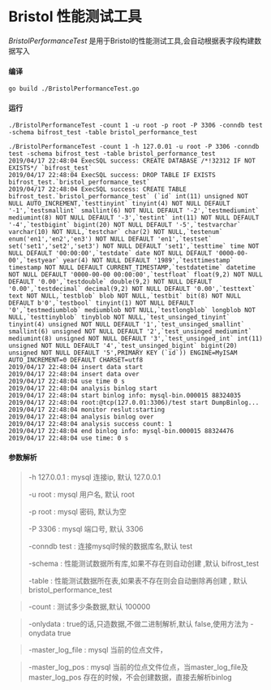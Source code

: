 # Bristol 性能测试工具

*BristolPerformanceTest* 是用于Bristol的性能测试工具,会自动根据表字段构建数据写入


#### 编译

```
go build ./BristolPerformanceTest.go

```

#### 运行

```
./BristolPerformanceTest -count 1 -u root -p root -P 3306 -conndb test -schema bifrost_test -table bristol_performance_test

```
```
./BristolPerformanceTest -count 1 -h 127.0.01 -u root -P 3306 -conndb test -schema bifrost_test -table bristol_performance_test
2019/04/17 22:48:04 ExecSQL success: CREATE DATABASE /*!32312 IF NOT EXISTS*/ `bifrost_test`
2019/04/17 22:48:04 ExecSQL success: DROP TABLE IF EXISTS bifrost_test.`bristol_performance_test`
2019/04/17 22:48:04 ExecSQL success: CREATE TABLE bifrost_test.`bristol_performance_test` (`id` int(11) unsigned NOT NULL AUTO_INCREMENT,`testtinyint` tinyint(4) NOT NULL DEFAULT '-1',`testsmallint` smallint(6) NOT NULL DEFAULT '-2',`testmediumint` mediumint(8) NOT NULL DEFAULT '-3',`testint` int(11) NOT NULL DEFAULT '-4',`testbigint` bigint(20) NOT NULL DEFAULT '-5',`testvarchar` varchar(10) NOT NULL,`testchar` char(2) NOT NULL,`testenum` enum('en1','en2','en3') NOT NULL DEFAULT 'en1',`testset` set('set1','set2','set3') NOT NULL DEFAULT 'set1',`testtime` time NOT NULL DEFAULT '00:00:00',`testdate` date NOT NULL DEFAULT '0000-00-00',`testyear` year(4) NOT NULL DEFAULT '1989',`testtimestamp` timestamp NOT NULL DEFAULT CURRENT_TIMESTAMP,`testdatetime` datetime NOT NULL DEFAULT '0000-00-00 00:00:00',`testfloat` float(9,2) NOT NULL DEFAULT '0.00',`testdouble` double(9,2) NOT NULL DEFAULT '0.00',`testdecimal` decimal(9,2) NOT NULL DEFAULT '0.00',`testtext` text NOT NULL,`testblob` blob NOT NULL,`testbit` bit(8) NOT NULL DEFAULT b'0',`testbool` tinyint(1) NOT NULL DEFAULT '0',`testmediumblob` mediumblob NOT NULL,`testlongblob` longblob NOT NULL,`testtinyblob` tinyblob NOT NULL,`test_unsinged_tinyint` tinyint(4) unsigned NOT NULL DEFAULT '1',`test_unsinged_smallint` smallint(6) unsigned NOT NULL DEFAULT '2',`test_unsinged_mediumint` mediumint(8) unsigned NOT NULL DEFAULT '3',`test_unsinged_int` int(11) unsigned NOT NULL DEFAULT '4',`test_unsinged_bigint` bigint(20) unsigned NOT NULL DEFAULT '5',PRIMARY KEY (`id`)) ENGINE=MyISAM AUTO_INCREMENT=0 DEFAULT CHARSET=utf8
2019/04/17 22:48:04 insert data start
2019/04/17 22:48:04 insert data over
2019/04/17 22:48:04 use time 0 s
2019/04/17 22:48:04 analysis binlog start
2019/04/17 22:48:04 start binlog info: mysql-bin.000015 88324035
2019/04/17 22:48:04 root:@tcp(127.0.01:3306)/test start DumpBinlog...
2019/04/17 22:48:04 monitor reslut:starting
2019/04/17 22:48:04 analysis binlog over
2019/04/17 22:48:04 analysis success count: 1
2019/04/17 22:48:04 end binlog info: mysql-bin.000015 88324476
2019/04/17 22:48:04 use time: 0 s

```


#### 参数解析

> -h 127.0.0.1 : mysql 连接ip, 默认 127.0.0.1
>
> -u root      : mysql 用户名, 默认 root
>
> -p root      : mysql 密码, 默认为空
>
> -P 3306      : mysql 端口号, 默认 3306
>
> -conndb test : 连接mysql时候的数据库名,默认 test
>
> -schema      : 性能测试数据所有库,如果不存在则自动创建 ,默认 bifrost_test
>
> -table       : 性能测试数据所在表,如果表不存在则会自动删除再创建 , 默认 bristol_performance_test

> -count       : 测试多少条数据,默认 100000

> -onlydata    : true的话,只造数据,不做二进制解析,默认 false,使用方法为  -onydata true

> -master_log_file    : mysql 当前的位点文件，

> -master_log_pos     : mysql 当前的位点文件位点，当master_log_file及 master_log_pos 存在的时候，不会创建数据，直接去解析binlog